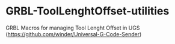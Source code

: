 # GRBL-ToolLenghtOffset-utilities
GRBL Macros for managing Tool Lenght Offset in UGS (https://github.com/winder/Universal-G-Code-Sender)
